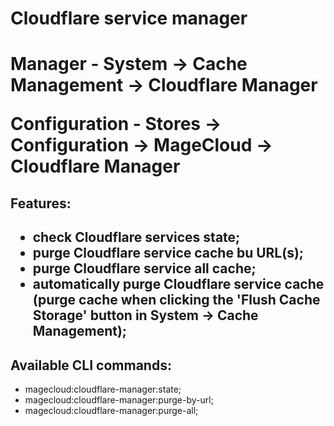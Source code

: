 <h1>Cloudflare service manager<h1>

<strong>Manager</strong> - System -> Cache Management -> Cloudflare Manager

<strong>Configuration</strong> - Stores -> Configuration -> MageCloud -> Cloudflare Manager

<h2>Features:<h2>
<ul>
<li>check Cloudflare services state;</li>
<li>purge Cloudflare service cache bu URL(s);</li>
<li>purge Cloudflare service all cache;</li>
<li>automatically purge Cloudflare service cache (purge cache when clicking the 'Flush Cache Storage' button in System -> Cache Management);</li>
</ul>

<h2>Available CLI commands:</h2>
<ul>
<li>magecloud:cloudflare-manager:state;</li>
<li>magecloud:cloudflare-manager:purge-by-url;</li>
<li>magecloud:cloudflare-manager:purge-all;</li>
</ul>